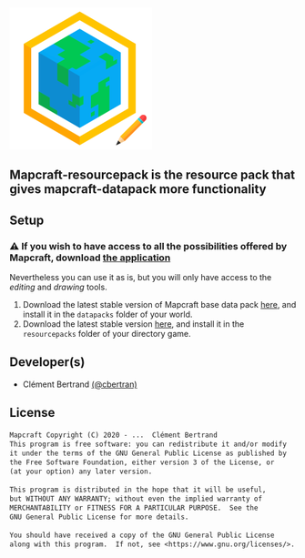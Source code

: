 ![logo](https://github.com/mapcraft-app/resource-pack/blob/main/icon.png "Logo")

## Mapcraft-resourcepack is the resource pack that gives mapcraft-datapack more functionality

## Setup
### <span>&#x26a0;</span> If you wish to have access to all the possibilities offered by Mapcraft, download [the application](https://github.com/mapcraft-app/mapcraft)

Nevertheless you can use it as is, but you will only have access to the *editing* and *drawing* tools.
1. Download the latest stable version of Mapcraft base data pack [here](https://github.com/mapcraft-app/datapack/releases), and install it in the ``datapacks`` folder of your world.
2. Download the latest stable version [here](https://github.com/mapcraft-app/resource-pack/releases), and install it in the ``resourcepacks`` folder of your directory game.

## Developer(s)
- Clément Bertrand [(@cbertran)](https://github.com/c-bertran)

## License
    Mapcraft Copyright (C) 2020 - ...  Clément Bertrand
    This program is free software: you can redistribute it and/or modify
    it under the terms of the GNU General Public License as published by
    the Free Software Foundation, either version 3 of the License, or
    (at your option) any later version.

    This program is distributed in the hope that it will be useful,
    but WITHOUT ANY WARRANTY; without even the implied warranty of
    MERCHANTABILITY or FITNESS FOR A PARTICULAR PURPOSE.  See the
    GNU General Public License for more details.

    You should have received a copy of the GNU General Public License
    along with this program.  If not, see <https://www.gnu.org/licenses/>.
